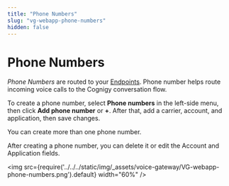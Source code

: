 ```yaml
---
title: "Phone Numbers" 
slug: "vg-webapp-phone-numbers" 
hidden: false 
---
```


# Phone Numbers

_Phone Numbers_ are routed to your [Endpoints](../getting-started.md#create-a-voice-gateway-endpoint). Phone number helps route incoming voice calls to the Cognigy conversation flow. 

To create a phone number, select **Phone numbers** in the left-side menu, then click **Add phone number** or **+**. After that, add a carrier, account, and application, then save changes.

You can create more than one phone number.

After creating a phone number, you can delete it or edit the Account and Application fields.

<img src={require('../../../static/img/_assets/voice-gateway/VG-webapp-phone-numbers.png').default} width="60%" />


